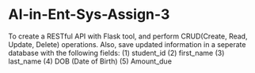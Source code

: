 # AI-in-Ent-Sys-Assign-3
To create a RESTful API with Flask tool, and perform CRUD(Create, Read, Update, Delete) operations.
Also, save updated information in a seperate database with the following fields:
(1) student_id
(2) first_name
(3) last_name
(4) DOB (Date of Birth)
(5) Amount_due
